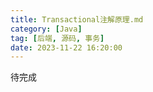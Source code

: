 ```yaml
---
title: Transactional注解原理.md
category: [Java]
tag: [后端, 源码, 事务]
date: 2023-11-22 16:20:00
---
```

待完成